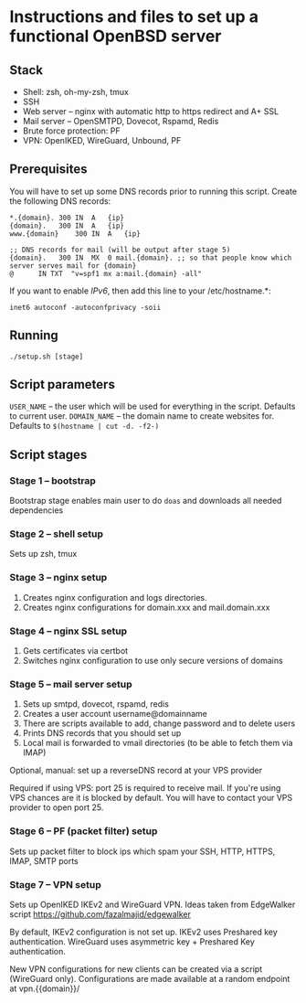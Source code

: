 # Instructions and files to set up a functional OpenBSD server

## Stack
* Shell: zsh, oh-my-zsh, tmux
* SSH
* Web server – nginx with automatic http to https redirect and A+ SSL
* Mail server – OpenSMTPD, Dovecot, Rspamd, Redis
* Brute force protection: PF
* VPN: OpenIKED, WireGuard, Unbound, PF

## Prerequisites
You will have to set up some DNS records prior to running this script.
Create the following DNS records:
```
*.{domain}.	300	IN	A	{ip}
{domain}.	300	IN	A	{ip}
www.{domain}	300	IN	A	{ip}

;; DNS records for mail (will be output after stage 5)
{domain}.	300	IN	MX	0 mail.{domain}. ;; so that people know which server serves mail for {domain}
@      IN TXT  "v=spf1 mx a:mail.{domain} -all"
```

If you want to enable *IPv6*, then add this line to your /etc/hostname.*:
```
inet6 autoconf -autoconfprivacy -soii
```

## Running
```shell
./setup.sh [stage]
```

## Script parameters

`USER_NAME` – the user which will be used for everything in the script. Defaults to current user.
`DOMAIN_NAME` – the domain name to create websites for. Defaults to `$(hostname | cut -d. -f2-)`

## Script stages

### Stage 1 – bootstrap

Bootstrap stage enables main user to do `doas` and downloads all needed dependencies

### Stage 2 – shell setup

Sets up zsh, tmux

### Stage 3 – nginx setup

1. Creates nginx configuration and logs directories.
2. Creates nginx configurations for domain.xxx and mail.domain.xxx

### Stage 4 – nginx SSL setup

1. Gets certificates via certbot
2. Switches nginx configuration to use only secure versions of domains

### Stage 5 – mail server setup

1. Sets up smtpd, dovecot, rspamd, redis
2. Creates a user account username@domainname
3. There are scripts available to add, change password and to delete users
4. Prints DNS records that you should set up
5. Local mail is forwarded to vmail directories (to be able to fetch them via IMAP)

Optional, manual: set up a reverseDNS record at your VPS provider

Required if using VPS: port 25 is required to receive mail. 
If you're using VPS chances are it is blocked by default.
You will have to contact your VPS provider to open port 25.

### Stage 6 – PF (packet filter) setup

Sets up packet filter to block ips which spam your SSH, HTTP, HTTPS, IMAP, SMTP ports

### Stage 7 – VPN setup

Sets up OpenIKED IKEv2 and WireGuard VPN.
Ideas taken from EdgeWalker script https://github.com/fazalmajid/edgewalker

By default, IKEv2 configuration is not set up.
IKEv2 uses Preshared key authentication. WireGuard uses asymmetric key + Preshared Key authentication.

New VPN configurations for new clients can be created via a script (WireGuard only).
Configurations are made available at a random endpoint at vpn.{{domain}}/

